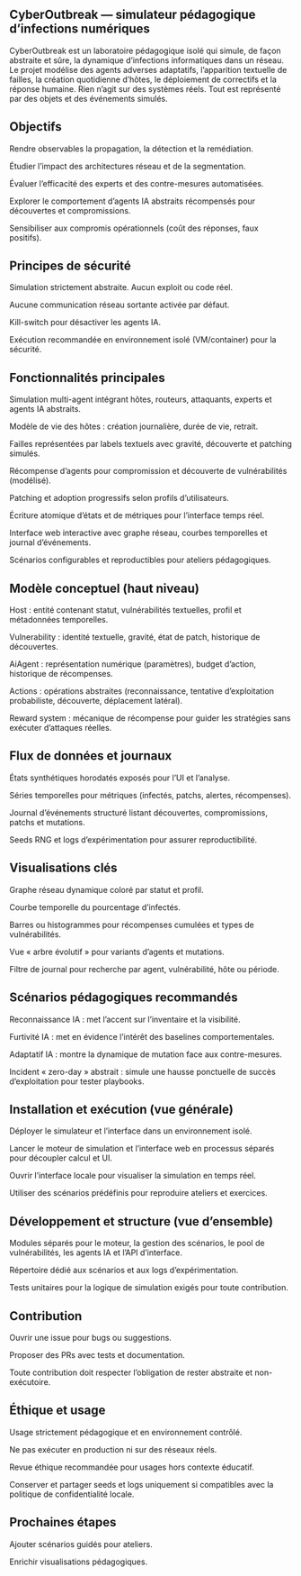 ## CyberOutbreak — simulateur pédagogique d’infections numériques

CyberOutbreak est un laboratoire pédagogique isolé qui simule, de façon abstraite et sûre, la dynamique d’infections informatiques dans un réseau.
Le projet modélise des agents adverses adaptatifs, l’apparition textuelle de failles, la création quotidienne d’hôtes, le déploiement de correctifs et la réponse humaine. Rien n’agit sur des systèmes réels. Tout est représenté par des objets et des événements simulés.

## Objectifs

Rendre observables la propagation, la détection et la remédiation.

Étudier l’impact des architectures réseau et de la segmentation.

Évaluer l’efficacité des experts et des contre-mesures automatisées.

Explorer le comportement d’agents IA abstraits récompensés pour découvertes et compromissions.

Sensibiliser aux compromis opérationnels (coût des réponses, faux positifs).

## Principes de sécurité

Simulation strictement abstraite. Aucun exploit ou code réel.

Aucune communication réseau sortante activée par défaut.

Kill-switch pour désactiver les agents IA.

Exécution recommandée en environnement isolé (VM/container) pour la sécurité.

## Fonctionnalités principales

Simulation multi-agent intégrant hôtes, routeurs, attaquants, experts et agents IA abstraits.

Modèle de vie des hôtes : création journalière, durée de vie, retrait.

Failles représentées par labels textuels avec gravité, découverte et patching simulés.

Récompense d’agents pour compromission et découverte de vulnérabilités (modélisé).

Patching et adoption progressifs selon profils d’utilisateurs.

Écriture atomique d’états et de métriques pour l’interface temps réel.

Interface web interactive avec graphe réseau, courbes temporelles et journal d’événements.

Scénarios configurables et reproductibles pour ateliers pédagogiques.

## Modèle conceptuel (haut niveau)

Host : entité contenant statut, vulnérabilités textuelles, profil et métadonnées temporelles.

Vulnerability : identité textuelle, gravité, état de patch, historique de découvertes.

AiAgent : représentation numérique (paramètres), budget d’action, historique de récompenses.

Actions : opérations abstraites (reconnaissance, tentative d’exploitation probabiliste, découverte, déplacement latéral).

Reward system : mécanique de récompense pour guider les stratégies sans exécuter d’attaques réelles.

## Flux de données et journaux

États synthétiques horodatés exposés pour l’UI et l’analyse.

Séries temporelles pour métriques (infectés, patchs, alertes, récompenses).

Journal d’événements structuré listant découvertes, compromissions, patchs et mutations.

Seeds RNG et logs d’expérimentation pour assurer reproductibilité.

## Visualisations clés

Graphe réseau dynamique coloré par statut et profil.

Courbe temporelle du pourcentage d’infectés.

Barres ou histogrammes pour récompenses cumulées et types de vulnérabilités.

Vue « arbre évolutif » pour variants d’agents et mutations.

Filtre de journal pour recherche par agent, vulnérabilité, hôte ou période.

## Scénarios pédagogiques recommandés

Reconnaissance IA : met l’accent sur l’inventaire et la visibilité.

Furtivité IA : met en évidence l’intérêt des baselines comportementales.

Adaptatif IA : montre la dynamique de mutation face aux contre-mesures.

Incident « zero-day » abstrait : simule une hausse ponctuelle de succès d’exploitation pour tester playbooks.

## Installation et exécution (vue générale)

Déployer le simulateur et l’interface dans un environnement isolé.

Lancer le moteur de simulation et l’interface web en processus séparés pour découpler calcul et UI.

Ouvrir l’interface locale pour visualiser la simulation en temps réel.

Utiliser des scénarios prédéfinis pour reproduire ateliers et exercices.

## Développement et structure (vue d’ensemble)

Modules séparés pour le moteur, la gestion des scénarios, le pool de vulnérabilités, les agents IA et l’API d’interface.

Répertoire dédié aux scénarios et aux logs d’expérimentation.

Tests unitaires pour la logique de simulation exigés pour toute contribution.

## Contribution

Ouvrir une issue pour bugs ou suggestions.

Proposer des PRs avec tests et documentation.

Toute contribution doit respecter l’obligation de rester abstraite et non-exécutoire.

## Éthique et usage

Usage strictement pédagogique et en environnement contrôlé.

Ne pas exécuter en production ni sur des réseaux réels.

Revue éthique recommandée pour usages hors contexte éducatif.

Conserver et partager seeds et logs uniquement si compatibles avec la politique de confidentialité locale.

## Prochaines étapes

Ajouter scénarios guidés pour ateliers.

Enrichir visualisations pédagogiques.
